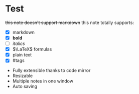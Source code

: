 # Test
~~this note doesn't support markdown~~
this note totally supports:
- [x] markdown
- [x] **bold**
- [ ] *italics*
- [x] $\LaTeX$  formulas 
- [x] plain text
- [x] #tags
* Fully extensible thanks to code mirror
* Resizable
* Multiple notes in one window
* Auto saving
